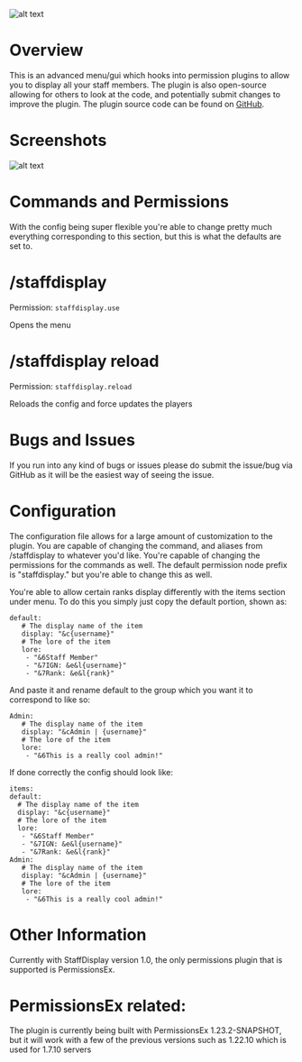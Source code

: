 ![​alt text](https://proxy.spigotmc.org/62fa18f5c4a5c3781945af2eb343e4ecd212e917?url=http%3A%2F%2Fi.imgur.com%2FgESvUXG.png "Logo")

# Overview
This is an advanced menu/gui which hooks into permission plugins to allow you to display all your staff members. The plugin is also open-source allowing for others to look at the code, and potentially submit changes to improve the plugin. The plugin source code can be found on [GitHub](https://github.com/tehneon/staffdisplay).

# Screenshots
![alt text](https://proxy.spigotmc.org/87b071977f9fc2da12ed54d37beda487481c0617?url=http%3A%2F%2Fi.imgur.com%2FfaftNgZ.png "pic")

# Commands and Permissions
With the config being super flexible you're able to change pretty much everything corresponding to this section, but this is what the defaults are set to.

# **/staffdisplay**

Permission: `staffdisplay.use`

Opens the menu​

# **/staffdisplay reload**

Permission: `staffdisplay.reload`

Reloads the config and force updates the players​


# Bugs and Issues
If you run into any kind of bugs or issues please do submit the issue/bug via GitHub as it will be the easiest way of seeing the issue.


# Configuration
The configuration file allows for a large amount of customization to the plugin. You are capable of changing the command, and aliases from /staffdisplay to whatever you'd like. You're capable of changing the permissions for the commands as well. The default permission node prefix is "staffdisplay." but you're able to change this as well.

You're able to allow certain ranks display differently with the items section under menu. To do this you simply just copy the default portion, shown as:

```
default:
   # The display name of the item
   display: "&c{username}"
   # The lore of the item
   lore:
    - "&6Staff Member"
    - "&7IGN: &e&l{username}"
    - "&7Rank: &e&l{rank}"
```

And paste it and rename default to the group which you want it to correspond to like so:

```
Admin:
   # The display name of the item
   display: "&cAdmin | {username}"
   # The lore of the item
   lore:
    - "&6This is a really cool admin!"
```

If done correctly the config should look like:

```
items:
default:
  # The display name of the item
  display: "&c{username}"
  # The lore of the item
  lore:
   - "&6Staff Member"
   - "&7IGN: &e&l{username}"
   - "&7Rank: &e&l{rank}"
Admin:
   # The display name of the item
   display: "&cAdmin | {username}"
   # The lore of the item
   lore:
    - "&6This is a really cool admin!"
```


# Other Information
Currently with StaffDisplay version 1.0, the only permissions plugin that is supported is PermissionsEx.

# PermissionsEx related:
The plugin is currently being built with PermissionsEx 1.23.2-SNAPSHOT, but it will work with a few of the previous versions such as 1.22.10 which is used for 1.7.10 servers
